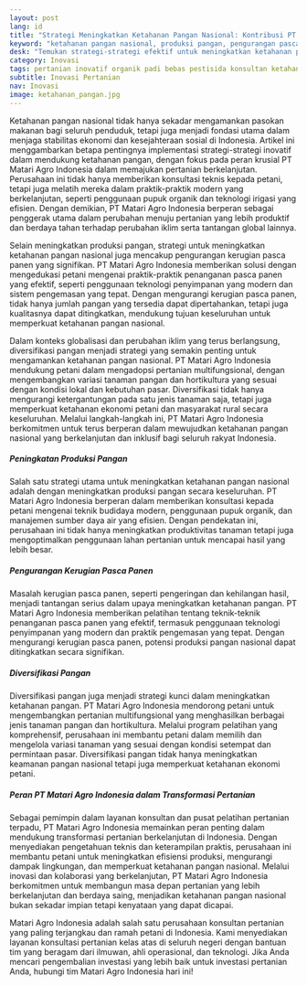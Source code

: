```yaml
---
layout: post
lang: id
title: "Strategi Meningkatkan Ketahanan Pangan Nasional: Kontribusi PT Matari Agro Indonesia dalam Transformasi Pertanian Berkelanjutan"
keyword: "ketahanan pangan nasional, produksi pangan, pengurangan pasca panen, diversifikasi pangan, konsultan pertanian, pelatihan pertanian terpadu, PT Matari Agro Indonesia"
desk: "Temukan strategi-strategi efektif untuk meningkatkan ketahanan pangan nasional dalam artikel ini. Kami membahas langkah-langkah seperti peningkatan produksi pangan, pengurangan kerugian pasca panen, dan diversifikasi pangan, serta peran PT Matari Agro Indonesia dalam mendukung transformasi pertanian berkelanjutan di Indonesia"
category: Inovasi
tags: pertanian inovatif organik padi bebas pestisida konsultan ketahanan pangan
subtitle: Inovasi Pertanian
nav: Inovasi
image: ketahanan_pangan.jpg
---
```


Ketahanan pangan nasional tidak hanya sekadar mengamankan pasokan makanan bagi seluruh penduduk, tetapi juga menjadi fondasi utama dalam menjaga stabilitas ekonomi dan kesejahteraan sosial di Indonesia. Artikel ini menggambarkan betapa pentingnya implementasi strategi-strategi inovatif dalam mendukung ketahanan pangan, dengan fokus pada peran krusial PT Matari Agro Indonesia dalam memajukan pertanian berkelanjutan. Perusahaan ini tidak hanya memberikan konsultasi teknis kepada petani, tetapi juga melatih mereka dalam praktik-praktik modern yang berkelanjutan, seperti penggunaan pupuk organik dan teknologi irigasi yang efisien. Dengan demikian, PT Matari Agro Indonesia berperan sebagai penggerak utama dalam perubahan menuju pertanian yang lebih produktif dan berdaya tahan terhadap perubahan iklim serta tantangan global lainnya.

Selain meningkatkan produksi pangan, strategi untuk meningkatkan ketahanan pangan nasional juga mencakup pengurangan kerugian pasca panen yang signifikan. PT Matari Agro Indonesia memberikan solusi dengan mengedukasi petani mengenai praktik-praktik penanganan pasca panen yang efektif, seperti penggunaan teknologi penyimpanan yang modern dan sistem pengemasan yang tepat. Dengan mengurangi kerugian pasca panen, tidak hanya jumlah pangan yang tersedia dapat dipertahankan, tetapi juga kualitasnya dapat ditingkatkan, mendukung tujuan keseluruhan untuk memperkuat ketahanan pangan nasional.

Dalam konteks globalisasi dan perubahan iklim yang terus berlangsung, diversifikasi pangan menjadi strategi yang semakin penting untuk mengamankan ketahanan pangan nasional. PT Matari Agro Indonesia mendukung petani dalam mengadopsi pertanian multifungsional, dengan mengembangkan variasi tanaman pangan dan hortikultura yang sesuai dengan kondisi lokal dan kebutuhan pasar. Diversifikasi tidak hanya mengurangi ketergantungan pada satu jenis tanaman saja, tetapi juga memperkuat ketahanan ekonomi petani dan masyarakat rural secara keseluruhan. Melalui langkah-langkah ini, PT Matari Agro Indonesia berkomitmen untuk terus berperan dalam mewujudkan ketahanan pangan nasional yang berkelanjutan dan inklusif bagi seluruh rakyat Indonesia.

##### Peningkatan Produksi Pangan
Salah satu strategi utama untuk meningkatkan ketahanan pangan nasional adalah dengan meningkatkan produksi pangan secara keseluruhan. PT Matari Agro Indonesia berperan dalam memberikan konsultasi kepada petani mengenai teknik budidaya modern, penggunaan pupuk organik, dan manajemen sumber daya air yang efisien. Dengan pendekatan ini, perusahaan ini tidak hanya meningkatkan produktivitas tanaman tetapi juga mengoptimalkan penggunaan lahan pertanian untuk mencapai hasil yang lebih besar.

##### Pengurangan Kerugian Pasca Panen
Masalah kerugian pasca panen, seperti pengeringan dan kehilangan hasil, menjadi tantangan serius dalam upaya meningkatkan ketahanan pangan. PT Matari Agro Indonesia memberikan pelatihan tentang teknik-teknik penanganan pasca panen yang efektif, termasuk penggunaan teknologi penyimpanan yang modern dan praktik pengemasan yang tepat. Dengan mengurangi kerugian pasca panen, potensi produksi pangan nasional dapat ditingkatkan secara signifikan.

##### Diversifikasi Pangan
Diversifikasi pangan juga menjadi strategi kunci dalam meningkatkan ketahanan pangan. PT Matari Agro Indonesia mendorong petani untuk mengembangkan pertanian multifungsional yang menghasilkan berbagai jenis tanaman pangan dan hortikultura. Melalui program pelatihan yang komprehensif, perusahaan ini membantu petani dalam memilih dan mengelola variasi tanaman yang sesuai dengan kondisi setempat dan permintaan pasar. Diversifikasi pangan tidak hanya meningkatkan keamanan pangan nasional tetapi juga memperkuat ketahanan ekonomi petani.

##### Peran PT Matari Agro Indonesia dalam Transformasi Pertanian
Sebagai pemimpin dalam layanan konsultan dan pusat pelatihan pertanian terpadu, PT Matari Agro Indonesia memainkan peran penting dalam mendukung transformasi pertanian berkelanjutan di Indonesia. Dengan menyediakan pengetahuan teknis dan keterampilan praktis, perusahaan ini membantu petani untuk meningkatkan efisiensi produksi, mengurangi dampak lingkungan, dan memperkuat ketahanan pangan nasional. Melalui inovasi dan kolaborasi yang berkelanjutan, PT Matari Agro Indonesia berkomitmen untuk membangun masa depan pertanian yang lebih berkelanjutan dan berdaya saing, menjadikan ketahanan pangan nasional bukan sekadar impian tetapi kenyataan yang dapat dicapai.

Matari Agro Indonesia adalah salah satu perusahaan konsultan pertanian yang paling terjangkau dan ramah petani di Indonesia. Kami menyediakan layanan konsultasi pertanian kelas atas di seluruh negeri dengan bantuan tim yang beragam dari ilmuwan, ahli operasional, dan teknologi. Jika Anda mencari pengembalian investasi yang lebih baik untuk investasi pertanian Anda, hubungi tim Matari Agro Indonesia hari ini!


